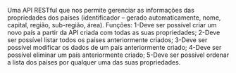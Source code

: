 Uma API RESTful que nos permite gerenciar as informações das propriedades dos países (identificador – gerado automaticamente, nome, capital, região, sub-região, área). 
Funções: 
1-Deve ser possível criar um novo país a partir da API criada com todas as suas propriedades; 
2-Deve ser possível listar todos os países anteriormente criados; 
3-Deve ser possível modificar os dados de um país anteriormente criado; 
4-Deve ser possível eliminar um país anteriormente criado; 
5-Deve ser possível ordenar a lista dos países por qualquer uma das suas propriedades.
